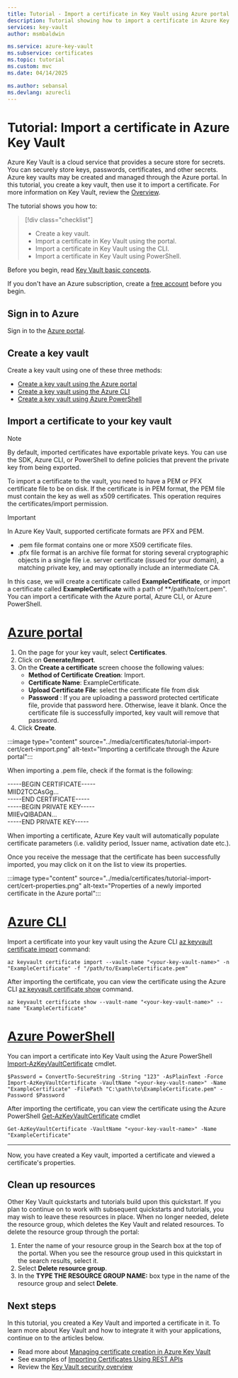 ```yaml
---
title: Tutorial - Import a certificate in Key Vault using Azure portal | Microsoft Docs
description: Tutorial showing how to import a certificate in Azure Key Vault
services: key-vault
author: msmbaldwin

ms.service: azure-key-vault
ms.subservice: certificates
ms.topic: tutorial
ms.custom: mvc
ms.date: 04/14/2025

ms.author: sebansal 
ms.devlang: azurecli
---
```

# Tutorial: Import a certificate in Azure Key Vault

Azure Key Vault is a cloud service that provides a secure store for secrets. You can securely store keys, passwords, certificates, and other secrets. Azure key vaults may be created and managed through the Azure portal. In this tutorial, you create a key vault, then use it to import a certificate. For more information on Key Vault, review the [Overview](../general/overview.md).

The tutorial shows you how to:

> [!div class="checklist"]
> * Create a key vault.
> * Import a certificate in Key Vault using the portal.
> * Import a certificate in Key Vault using the CLI.
> * Import a certificate in Key Vault using PowerShell.


Before you begin, read [Key Vault basic concepts](../general/basic-concepts.md). 

If you don't have an Azure subscription, create a [free account](https://azure.microsoft.com/free/?WT.mc_id=A261C142F) before you begin.

## Sign in to Azure

Sign in to the [Azure portal](https://portal.azure.com).

## Create a key vault

Create a key vault using one of these three methods:

- [Create a key vault using the Azure portal](../general/quick-create-portal.md)
- [Create a key vault using the Azure CLI](../general/quick-create-cli.md)
- [Create a key vault using Azure PowerShell](../general/quick-create-powershell.md)

## Import a certificate to your key vault
> [!NOTE]
> By default, imported certificates have exportable private keys. You can use the SDK, Azure CLI, or PowerShell to define policies that prevent the private key from being exported.

To import a certificate to the vault, you need to have a PEM or PFX certificate file to be on disk. If the certificate is in PEM format, the PEM file must contain the key as well as x509 certificates. This operation requires the certificates/import permission.

> [!IMPORTANT]
> In Azure Key Vault, supported certificate formats are PFX and PEM.
> - .pem file format contains one or more X509 certificate files.
> - .pfx file format is an archive file format for storing several cryptographic objects in a single file i.e. server certificate (issued for your domain), a matching private key, and may optionally include an intermediate CA.  

In this case, we will create a certificate called **ExampleCertificate**, or import a certificate called **ExampleCertificate**  with a path of **/path/to/cert.pem". You can import a certificate with the Azure portal, Azure CLI, or Azure PowerShell.

# [Azure portal](#tab/azure-portal)

1. On the page for your key vault, select **Certificates**.
2. Click on **Generate/Import**.
3. On the **Create a certificate** screen choose the following values:
    - **Method of Certificate Creation**: Import.
    - **Certificate Name**: ExampleCertificate.
    - **Upload Certificate File**: select the certificate file from disk
    - **Password** : If you are uploading a password protected certificate file, provide that password here. Otherwise, leave it blank. Once the certificate file is successfully imported, key vault will remove that password.
4. Click **Create**.

:::image type="content" source="../media/certificates/tutorial-import-cert/cert-import.png" alt-text="Importing a certificate through the Azure portal":::

When importing a .pem file, check if the format is the following:

-----BEGIN CERTIFICATE-----<br>
MIID2TCCAsGg...<br>
-----END CERTIFICATE-----<br>
-----BEGIN PRIVATE KEY-----<br>
MIIEvQIBADAN...<br>
-----END PRIVATE KEY-----<br>

When importing a certificate, Azure Key vault will automatically populate certificate parameters (i.e. validity period, Issuer name, activation date etc.).

Once you receive the message that the certificate has been successfully imported, you may click on it on the list to view its properties.

:::image type="content" source="../media/certificates/tutorial-import-cert/cert-properties.png" alt-text="Properties of a newly imported certificate in the Azure portal":::

# [Azure CLI](#tab/azure-cli)

Import a certificate into your key vault using the Azure CLI [az keyvault certificate import](/cli/azure/keyvault/certificate#az-keyvault-certificate-import) command:

```azurecli
az keyvault certificate import --vault-name "<your-key-vault-name>" -n "ExampleCertificate" -f "/path/to/ExampleCertificate.pem"
```

After importing the certificate, you can view the certificate using the Azure CLI [az keyvault certificate show](/cli/azure/keyvault/certificate#az-keyvault-certificate-show) command.

```azurecli
az keyvault certificate show --vault-name "<your-key-vault-name>" --name "ExampleCertificate"
```

# [Azure PowerShell](#tab/azure-powershell)

You can import a certificate into Key Vault using the Azure PowerShell [Import-AzKeyVaultCertificate](/powershell/module/az.keyvault/import-azkeyvaultcertificate) cmdlet.

```azurepowershell
$Password = ConvertTo-SecureString -String "123" -AsPlainText -Force
Import-AzKeyVaultCertificate -VaultName "<your-key-vault-name>" -Name "ExampleCertificate" -FilePath "C:\path\to\ExampleCertificate.pem" -Password $Password
```

After importing the certificate, you can view the certificate using the Azure PowerShell [Get-AzKeyVaultCertificate](/powershell/module/az.keyvault/get-azkeyvaultcertificate) cmdlet

```azurepowershell
Get-AzKeyVaultCertificate -VaultName "<your-key-vault-name>" -Name "ExampleCertificate"
```

---

Now, you have created a Key vault, imported a certificate and viewed a certificate's properties.

## Clean up resources

Other Key Vault quickstarts and tutorials build upon this quickstart. If you plan to continue on to work with subsequent quickstarts and tutorials, you may wish to leave these resources in place.
When no longer needed, delete the resource group, which deletes the Key Vault and related resources. To delete the resource group through the portal:

1. Enter the name of your resource group in the Search box at the top of the portal. When you see the resource group used in this quickstart in the search results, select it.
2. Select **Delete resource group**.
3. In the **TYPE THE RESOURCE GROUP NAME:** box type in the name of the resource group and select **Delete**.

## Next steps

In this tutorial, you created a Key Vault and imported a certificate in it. To learn more about Key Vault and how to integrate it with your applications, continue on to the articles below.

- Read more about [Managing certificate creation in Azure Key Vault](./create-certificate-scenarios.md)
- See examples of [Importing Certificates Using REST APIs](/rest/api/keyvault/certificates/import-certificate/import-certificate)
- Review the [Key Vault security overview](../general/security-features.md)
